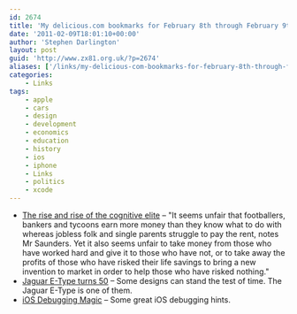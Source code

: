```yaml
---
id: 2674
title: 'My delicious.com bookmarks for February 8th through February 9th'
date: '2011-02-09T18:01:10+00:00'
author: 'Stephen Darlington'
layout: post
guid: 'http://www.zx81.org.uk/?p=2674'
aliases: ['/links/my-delicious-com-bookmarks-for-february-8th-through-february-9th.html']
categories:
    - Links
tags:
    - apple
    - cars
    - design
    - development
    - economics
    - education
    - history
    - ios
    - iphone
    - Links
    - politics
    - xcode
---
```


- [The rise and rise of the cognitive elite](http://www.economist.com/node/17929013?story_id=17929013) – "It seems unfair that footballers, bankers and tycoons earn more money than they know what to do with whereas jobless folk and single parents struggle to pay the rent, notes Mr Saunders. Yet it also seems unfair to take money from those who have worked hard and give it to those who have not, or to take away the profits of those who have risked their life savings to bring a new invention to market in order to help those who have risked nothing."
- [Jaguar E-Type turns 50](http://www.bbc.co.uk/news/business-12396484) – Some designs can stand the test of time. The Jaguar E-Type is one of them.
- [iOS Debugging Magic](http://developer.apple.com/library/ios/#technotes/tn2010/tn2239.html) – Some great iOS debugging hints.